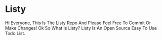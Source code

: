 # Listy
Hi Everyone, This Is The Listy Repo And Please Feel Free To Commit Or Make Changes!
Ok So What Is Listy? Listy Is An Open Source Easy To Use Todo List.
